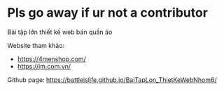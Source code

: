 # Pls go away if ur not a contributor
Bài tập lớn thiết kế web bán quần áo

Website tham khảo:
- https://4menshop.com/
- https://jm.com.vn/

Github page:
https://battleislife.github.io/BaiTapLon_ThietKeWebNhom6/
